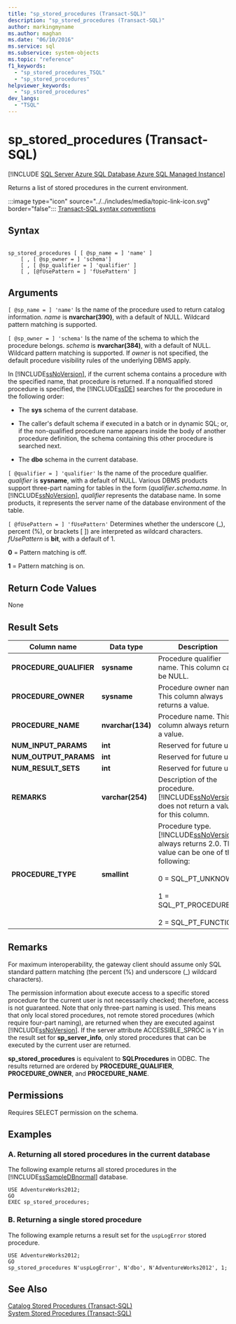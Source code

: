 ```yaml
---
title: "sp_stored_procedures (Transact-SQL)"
description: "sp_stored_procedures (Transact-SQL)"
author: markingmyname
ms.author: maghan
ms.date: "06/10/2016"
ms.service: sql
ms.subservice: system-objects
ms.topic: "reference"
f1_keywords:
  - "sp_stored_procedures_TSQL"
  - "sp_stored_procedures"
helpviewer_keywords:
  - "sp_stored_procedures"
dev_langs:
  - "TSQL"
---
```

# sp_stored_procedures (Transact-SQL)

[!INCLUDE [SQL Server Azure SQL Database Azure SQL Managed Instance](../../includes/applies-to-version/sql-asdb-asdbmi.md)]

  Returns a list of stored procedures in the current environment.  
  
 :::image type="icon" source="../../includes/media/topic-link-icon.svg" border="false"::: [Transact-SQL syntax conventions](../../t-sql/language-elements/transact-sql-syntax-conventions-transact-sql.md)  
  
## Syntax  
  
```  
  
sp_stored_procedures [ [ @sp_name = ] 'name' ]   
    [ , [ @sp_owner = ] 'schema']   
    [ , [ @sp_qualifier = ] 'qualifier' ]  
    [ , [@fUsePattern = ] 'fUsePattern' ]  
```  
  
## Arguments  
`[ @sp_name = ] 'name'`
 Is the name of the procedure used to return catalog information. *name* is **nvarchar(390)**, with a default of NULL. Wildcard pattern matching is supported.  
  
`[ @sp_owner = ] 'schema'`
 Is the name of the schema to which the procedure belongs. *schema* is **nvarchar(384)**, with a default of NULL. Wildcard pattern matching is supported. If *owner* is not specified, the default procedure visibility rules of the underlying DBMS apply.  
  
 In [!INCLUDE[ssNoVersion](../../includes/ssnoversion-md.md)], if the current schema contains a procedure with the specified name, that procedure is returned. If a nonqualified stored procedure is specified, the [!INCLUDE[ssDE](../../includes/ssde-md.md)] searches for the procedure in the following order:  
  
-   The **sys** schema of the current database.  
  
-   The caller's default schema if executed in a batch or in dynamic SQL; or, if the non-qualified procedure name appears inside the body of another procedure definition, the schema containing this other procedure is searched next.  
  
-   The **dbo** schema in the current database.  
  
`[ @qualifier = ] 'qualifier'`
 Is the name of the procedure qualifier. *qualifier* is **sysname**, with a default of NULL. Various DBMS products support three-part naming for tables in the form (_qualifier_**.**_schema_**.**_name_. In [!INCLUDE[ssNoVersion](../../includes/ssnoversion-md.md)], *qualifier* represents the database name. In some products, it represents the server name of the database environment of the table.  
  
`[ @fUsePattern = ] 'fUsePattern'`
 Determines whether the underscore (_), percent (%), or brackets [ ]) are interpreted as wildcard characters. *fUsePattern* is **bit**, with a default of 1.  
  
 **0** = Pattern matching is off.  
  
 **1** = Pattern matching is on.  
  
## Return Code Values  
 None  
  
## Result Sets  
  
|Column name|Data type|Description|  
|-----------------|---------------|-----------------|  
|**PROCEDURE_QUALIFIER**|**sysname**|Procedure qualifier name. This column can be NULL.|  
|**PROCEDURE_OWNER**|**sysname**|Procedure owner name. This column always returns a value.|  
|**PROCEDURE_NAME**|**nvarchar(134)**|Procedure name. This column always returns a value.|  
|**NUM_INPUT_PARAMS**|**int**|Reserved for future use.|  
|**NUM_OUTPUT_PARAMS**|**int**|Reserved for future use.|  
|**NUM_RESULT_SETS**|**int**|Reserved for future use.|  
|**REMARKS**|**varchar(254)**|Description of the procedure. [!INCLUDE[ssNoVersion](../../includes/ssnoversion-md.md)] does not return a value for this column.|  
|**PROCEDURE_TYPE**|**smallint**|Procedure type. [!INCLUDE[ssNoVersion](../../includes/ssnoversion-md.md)] always returns 2.0. This value can be one of the following:<br /><br /> 0 = SQL_PT_UNKNOWN<br /><br /> 1 = SQL_PT_PROCEDURE<br /><br /> 2 = SQL_PT_FUNCTION|  
  
## Remarks  
 For maximum interoperability, the gateway client should assume only SQL standard pattern matching (the percent (%) and underscore (_) wildcard characters).  
  
 The permission information about execute access to a specific stored procedure for the current user is not necessarily checked; therefore, access is not guaranteed. Note that only three-part naming is used. This means that only local stored procedures, not remote stored procedures (which require four-part naming), are returned when they are executed against [!INCLUDE[ssNoVersion](../../includes/ssnoversion-md.md)]. If the server attribute ACCESSIBLE_SPROC is Y in the result set for **sp_server_info**, only stored procedures that can be executed by the current user are returned.  
  
 **sp_stored_procedures** is equivalent to **SQLProcedures** in ODBC. The results returned are ordered by **PROCEDURE_QUALIFIER**, **PROCEDURE_OWNER**, and **PROCEDURE_NAME**.  
  
## Permissions  
 Requires SELECT permission on the schema.  
  
## Examples  
  
### A. Returning all stored procedures in the current database  
 The following example returns all stored procedures in the [!INCLUDE[ssSampleDBnormal](../../includes/sssampledbnormal-md.md)] database.  
  
```  
USE AdventureWorks2012;  
GO  
EXEC sp_stored_procedures;  
```  
  
### B. Returning a single stored procedure  
 The following example returns a result set for the `uspLogError` stored procedure.  
  
```  
USE AdventureWorks2012;  
GO  
sp_stored_procedures N'uspLogError', N'dbo', N'AdventureWorks2012', 1;  
```  
  
## See Also  
 [Catalog Stored Procedures &#40;Transact-SQL&#41;](../../relational-databases/system-stored-procedures/catalog-stored-procedures-transact-sql.md)   
 [System Stored Procedures &#40;Transact-SQL&#41;](../../relational-databases/system-stored-procedures/system-stored-procedures-transact-sql.md)  
  
  
